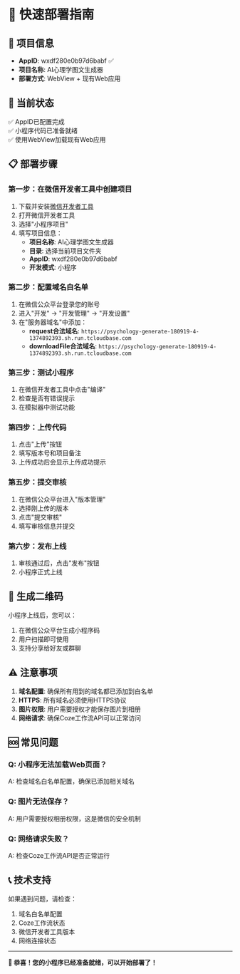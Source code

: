 # 🚀 快速部署指南

## 📱 项目信息
- **AppID**: wxdf280e0b97d6babf ✅
- **项目名称**: AI心理学图文生成器
- **部署方式**: WebView + 现有Web应用

## 🎯 当前状态
✅ AppID已配置完成  
✅ 小程序代码已准备就绪  
✅ 使用WebView加载现有Web应用  

## 📋 部署步骤

### 第一步：在微信开发者工具中创建项目

1. 下载并安装[微信开发者工具](https://developers.weixin.qq.com/miniprogram/dev/devtools/download.html)
2. 打开微信开发者工具
3. 选择"小程序项目"
4. 填写项目信息：
   - **项目名称**: AI心理学图文生成器
   - **目录**: 选择当前项目文件夹
   - **AppID**: wxdf280e0b97d6babf
   - **开发模式**: 小程序

### 第二步：配置域名白名单

1. 在微信公众平台登录您的账号
2. 进入"开发" -> "开发管理" -> "开发设置"
3. 在"服务器域名"中添加：
   - **request合法域名**: `https://psychology-generate-180919-4-1374892393.sh.run.tcloudbase.com`
   - **downloadFile合法域名**: `https://psychology-generate-180919-4-1374892393.sh.run.tcloudbase.com`

### 第三步：测试小程序

1. 在微信开发者工具中点击"编译"
2. 检查是否有错误提示
3. 在模拟器中测试功能

### 第四步：上传代码

1. 点击"上传"按钮
2. 填写版本号和项目备注
3. 上传成功后会显示上传成功提示

### 第五步：提交审核

1. 在微信公众平台进入"版本管理"
2. 选择刚上传的版本
3. 点击"提交审核"
4. 填写审核信息并提交

### 第六步：发布上线

1. 审核通过后，点击"发布"按钮
2. 小程序正式上线

## 🔧 生成二维码

小程序上线后，您可以：

1. 在微信公众平台生成小程序码
2. 用户扫描即可使用
3. 支持分享给好友或群聊

## ⚠️ 注意事项

1. **域名配置**: 确保所有用到的域名都已添加到白名单
2. **HTTPS**: 所有域名必须使用HTTPS协议
3. **图片权限**: 用户需要授权才能保存图片到相册
4. **网络请求**: 确保Coze工作流API可以正常访问

## 🆘 常见问题

### Q: 小程序无法加载Web页面？
A: 检查域名白名单配置，确保已添加相关域名

### Q: 图片无法保存？
A: 用户需要授权相册权限，这是微信的安全机制

### Q: 网络请求失败？
A: 检查Coze工作流API是否正常运行

## 📞 技术支持

如果遇到问题，请检查：
1. 域名白名单配置
2. Coze工作流状态
3. 微信开发者工具版本
4. 网络连接状态

---

**🎉 恭喜！您的小程序已经准备就绪，可以开始部署了！** 